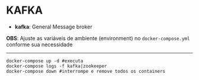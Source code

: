 # KAFKA

- **kafka**: General Message broker 

**OBS**: Ajuste as variáveis de ambiente (environment) no `docker-compose.yml` conforme sua necessidade

---
```
docker-compose up -d #executa
docker-compose logs -f kafka|zookeeper
docker-compose down #interrompe e remove todos os containers
```
